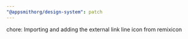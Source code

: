 ```yaml
---
"@appsmithorg/design-system": patch
---
```


chore: Importing and adding the external link line icon from remixicon
